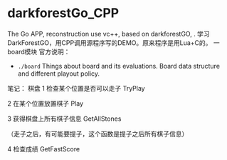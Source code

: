 # darkforestGo_CPP
The Go APP, reconstruction use vc++, based on darkforestGO, .
学习DarkForestGO，用CPP调用源程序写的DEMO。原来程序是用Lua+C的。
一 board模块 
官方说明：
* `./board`
Things about board and its evaluations. Board data structure and different playout policy.

笔记：
棋盘
1 检查某个位置是否可以走子 TryPlay

2 在某个位置放置棋子       Play

3 获得棋盘上所有棋子信息   GetAllStones

  （走子之后，有可能要提子，这个函数是提子之后所有棋子信息）
  
4 检查成绩 GetFastScore

